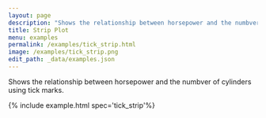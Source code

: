 ```yaml
---
layout: page
description: "Shows the relationship between horsepower and the numbver of cylinders using tick marks."
title: Strip Plot
menu: examples
permalink: /examples/tick_strip.html
image: /examples/tick_strip.png
edit_path: _data/examples.json
---
```


Shows the relationship between horsepower and the numbver of cylinders using tick marks.

{% include example.html spec='tick_strip'%}
